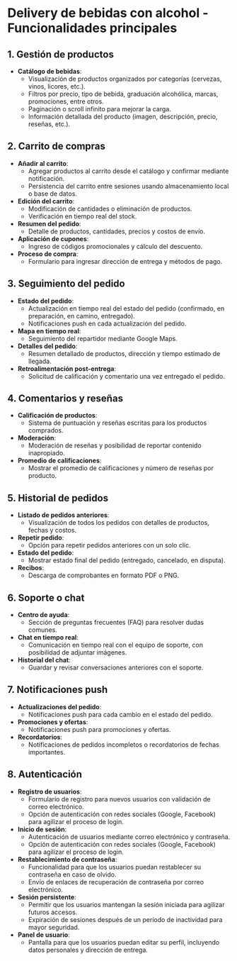 # Delivery de bebidas con alcohol - Funcionalidades principales

## 1. Gestión de productos
- **Catálogo de bebidas**:
  - Visualización de productos organizados por categorías (cervezas, vinos, licores, etc.).
  - Filtros por precio, tipo de bebida, graduación alcohólica, marcas, promociones, entre otros.
  - Paginación o scroll infinito para mejorar la carga.
  - Información detallada del producto (imagen, descripción, precio, reseñas, etc.).

## 2. Carrito de compras
- **Añadir al carrito**:
  - Agregar productos al carrito desde el catálogo y confirmar mediante notificación.
  - Persistencia del carrito entre sesiones usando almacenamiento local o base de datos.
- **Edición del carrito**:
  - Modificación de cantidades o eliminación de productos.
  - Verificación en tiempo real del stock.
- **Resumen del pedido**:
  - Detalle de productos, cantidades, precios y costos de envío.
- **Aplicación de cupones**:
  - Ingreso de códigos promocionales y cálculo del descuento.
- **Proceso de compra**:  
  - Formulario para ingresar dirección de entrega y métodos de pago.

## 3. Seguimiento del pedido
- **Estado del pedido**:
  - Actualización en tiempo real del estado del pedido (confirmado, en preparación, en camino, entregado).
  - Notificaciones push en cada actualización del pedido.
- **Mapa en tiempo real**:
  - Seguimiento del repartidor mediante Google Maps.  
- **Detalles del pedido**:
  - Resumen detallado de productos, dirección y tiempo estimado de llegada.
- **Retroalimentación post-entrega**:
  - Solicitud de calificación y comentario una vez entregado el pedido.

## 4. Comentarios y reseñas
- **Calificación de productos**:
  - Sistema de puntuación y reseñas escritas para los productos comprados.
- **Moderación**:
  - Moderación de reseñas y posibilidad de reportar contenido inapropiado.
- **Promedio de calificaciones**:
  - Mostrar el promedio de calificaciones y número de reseñas por producto.

## 5. Historial de pedidos
- **Listado de pedidos anteriores**:
  - Visualización de todos los pedidos con detalles de productos, fechas y costos.
- **Repetir pedido**:
  - Opción para repetir pedidos anteriores con un solo clic.
- **Estado del pedido**:
  - Mostrar estado final del pedido (entregado, cancelado, en disputa).
- **Recibos**:
  - Descarga de comprobantes en formato PDF o PNG.

## 6. Soporte o chat
- **Centro de ayuda**:
  - Sección de preguntas frecuentes (FAQ) para resolver dudas comunes.
- **Chat en tiempo real**:
  - Comunicación en tiempo real con el equipo de soporte, con posibilidad de adjuntar imágenes.
- **Historial del chat**:
  - Guardar y revisar conversaciones anteriores con el soporte.

## 7. Notificaciones push
- **Actualizaciones del pedido**:
  - Notificaciones push para cada cambio en el estado del pedido.
- **Promociones y ofertas**:
  - Notificaciones push para promociones y ofertas.
- **Recordatorios**:
  - Notificaciones de pedidos incompletos o recordatorios de fechas importantes.

## 8. Autenticación
- **Registro de usuarios**:
  - Formulario de registro para nuevos usuarios con validación de correo electrónico.
  - Opción de autenticación con redes sociales (Google, Facebook) para agilizar el proceso de login.
- **Inicio de sesión**:
  - Autenticación de usuarios mediante correo electrónico y contraseña.
  - Opción de autenticación con redes sociales (Google, Facebook) para agilizar el proceso de login.
- **Restablecimiento de contraseña**:
  - Funcionalidad para que los usuarios puedan restablecer su contraseña en caso de olvido.
  - Envío de enlaces de recuperación de contraseña por correo electrónico.
- **Sesión persistente**:
  - Permitir que los usuarios mantengan la sesión iniciada para agilizar futuros accesos.
  - Expiración de sesiones después de un período de inactividad para mayor seguridad.
- **Panel de usuario**:
  - Pantalla para que los usuarios puedan editar su perfil, incluyendo datos personales y dirección de entrega.
